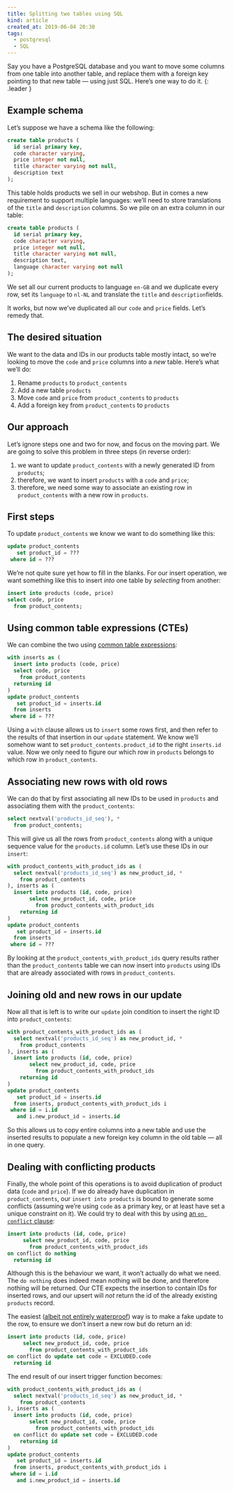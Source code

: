 ```yaml
---
title: Splitting two tables using SQL
kind: article
created_at: 2019-06-04 20:30
tags:
  - postgresql
  - SQL
---
```

Say you have a PostgreSQL database and you want to move some columns from one table into another table, and replace them with a foreign key pointing to that new table — using just SQL. Here’s one way to do it.
{: .leader }

## Example schema

Let’s suppose we have a schema like the following:

~~~sql
create table products (
  id serial primary key,
  code character varying,
  price integer not null,
  title character varying not null,
  description text
);
~~~

This table holds products we sell in our webshop. But in comes a new requirement to support multiple languages: we’ll need to store translations of the `title` and `description` columns. So we pile on an extra column in our table:

~~~sql
create table products (
  id serial primary key,
  code character varying,
  price integer not null,
  title character varying not null,
  description text,
  language character varying not null
);
~~~

We set all our current products to language `en-GB` and we duplicate every row, set its `language` to `nl-NL` and translate the `title` and `description`fields.

It works, but now we’ve duplicated all our `code` and `price` fields. Let’s remedy that.

## The desired situation

We want to the data and IDs in our products table mostly intact, so we’re looking to move the `code` and `price` columns into a _new_ table. Here’s what we’ll do:

1. Rename `products` to `product_contents`
2. Add a new table `products`
3. Move `code` and `price` from `product_contents` to `products`
4. Add a foreign key from `product_contents` to `products`

## Our approach

Let’s ignore steps one and two for now, and focus on the moving part. We are going to solve this problem in three steps (in reverse order):

1. we want to update `product_contents` with a newly generated ID from `products`;
2. therefore, we want to insert `products` with a `code` and `price`;
3. therefore, we need some way to associate an existing row in `product_contents` with a new row in `products`.

## First steps

To update `product_contents` we know we want to do something like this:

~~~sql
update product_contents
   set product_id = ???
 where id = ???
~~~

We’re not quite sure yet how to fill in the blanks. For our insert operation, we want something like this to insert _into_ one table by _selecting_ from another:

~~~sql
insert into products (code, price)
select code, price
  from product_contents;
~~~

## Using common table expressions (CTEs)

We can combine the two using [common table expressions](https://www.postgresql.org/docs/11/interactive/queries-with.html):

~~~sql
with inserts as (
  insert into products (code, price)
  select code, price
    from product_contents
  returning id
)
update product_contents
   set product_id = inserts.id
  from inserts
 where id = ???
~~~

Using a `with` clause allows us to `insert` some rows first, and then refer to the results of that insertion in our `update` statement. We know we’ll somehow want to set `product_contents.product_id` to the right `inserts.id` value. Now we only need to figure our which row in `products` belongs to which row in `product_contents`.

## Associating new rows with old rows

We can do that by first associating all new IDs to be used in `products` and associating them with the `product_contents`:

~~~sql
select nextval('products_id_seq'), *
  from product_contents;
~~~

This will give us all the rows from `product_contents` along with a unique sequence value for the `products.id` column. Let’s use these IDs in our `insert`:

~~~sql
with product_contents_with_product_ids as (
  select nextval('products_id_seq') as new_product_id, *
    from product_contents
), inserts as (
  insert into products (id, code, price)
       select new_product_id, code, price
         from product_contents_with_product_ids
    returning id
)
update product_contents
   set product_id = inserts.id
  from inserts
 where id = ???
~~~

By looking at the `product_contents_with_product_ids` query results rather than the `product_contents` table we can now insert into `products` using IDs that are already associated with rows in `product_contents`.

## Joining old and new rows in our update

Now all that is left is to write our `update` join condition to insert the right ID into `product_contents`:

~~~sql
with product_contents_with_product_ids as (
  select nextval('products_id_seq') as new_product_id, *
    from product_contents
), inserts as (
  insert into products (id, code, price)
       select new_product_id, code, price
         from product_contents_with_product_ids
    returning id
)
update product_contents
   set product_id = inserts.id
  from inserts, product_contents_with_product_ids i
 where id = i.id
   and i.new_product_id = inserts.id
~~~

So this allows us to copy entire columns into a new table and use the inserted results to populate a new foreign key column in the old table — all in one query.

## Dealing with conflicting products

Finally, the whole point of this operations is to avoid duplication of product data (`code` and `price`). If we do already have duplication in `product_contents`, our `insert into products` is bound to generate some conflicts (assuming we’re using `code` as a primary key, or at least have set a unique constraint on it). We could try to deal with this by using [an `on conflict` clause](https://www.postgresql.org/docs/11/interactive/sql-insert.html#SQL-ON-CONFLICT):

~~~sql
insert into products (id, code, price)
     select new_product_id, code, price
       from product_contents_with_product_ids
on conflict do nothing
  returning id
~~~

Although this is the behaviour we want, it won’t actually do what we need. The `do nothing` does indeed mean nothing will be done, and therefore nothing will be returned. Our CTE expects the insertion to contain IDs for inserted rows, and our upsert will _not_ return the id of the already existing `products` record.

The easiest ([albeit not entirely waterproof](https://stackoverflow.com/questions/34708509/how-to-use-returning-with-on-conflict-in-postgresql#answer-42217872)) way is to make a fake update to the row, to ensure we don’t insert a new row but do return an id:

~~~sql
insert into products (id, code, price)
     select new_product_id, code, price
       from product_contents_with_product_ids
on conflict do update set code = EXCLUDED.code
  returning id
~~~

The end result of our insert trigger function becomes:

~~~sql
with product_contents_with_product_ids as (
  select nextval('products_id_seq') as new_product_id, *
    from product_contents
), inserts as (
  insert into products (id, code, price)
       select new_product_id, code, price
         from product_contents_with_product_ids
  on conflict do update set code = EXCLUDED.code
    returning id
)
update product_contents
   set product_id = inserts.id
  from inserts, product_contents_with_product_ids i
 where id = i.id
   and i.new_product_id = inserts.id
~~~

